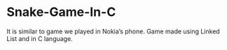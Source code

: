# Snake-Game-In-C
It is similar to game we played in Nokia’s phone. Game made using Linked List and in C language. 
